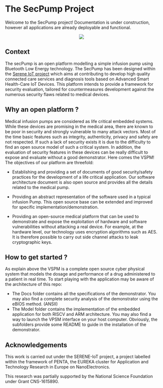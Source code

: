# The SecPump Project 

Welcome to the SecPump project!
Documentation is under construction, however all applications are already deployable and functional. 

<p align="center">
    <img src="https://github.com/r3glisss/SecPump/blob/master/VSPM.PNG">
</p>

## Context

The secPump is an open platform modelling a simple infusion pump using Bluetooth Low Energy technology. The SecPump has been designed within the [Serene IoT project](http://serene.minalogic.net/) which aims at contributing to develop high quality connected care services and diagnosis tools based on Advanced Smart Health-Care IoT Devices.  This platform intends to provide a framework for security evaluation, tailored for countermeasures development against the numerous security flaws related to medical devices. 

## Why an open platform ?

Medical infusion pumps are considered as life critical embedded systems. While these devices are promising in the medical area, there are known to be poor in security and strongly vulnerable to many attack vectors. Most of the time basic features such as integrity, authenticity, privacy and safety are not respected. If such a lack of security exists it is due to the difficulty to find an open source model of such a critical system. In addition, the evaluation of security features in these devices can be really difficult to expose and evaluate without a good demonstrator. Here comes the VSPM! The objectives of our platform are threefold: 

- Establishing and providing a set of documents of good security/safety practices for the development of a life critical application. Our software architecture document is also open source and provides all the details related to the medical pump.

- Providing an abstract representation of the software used in a typical infusion Pump. This open source base can be extended and improved for specific implementation/demonstration. 

- Providing an open-source medical platform that can be used to demonstrate and expose the exploitation of hardware and software vulnerabilities without attacking a real device. For example, at the hardware level, our technology uses encryption algorithms such as AES. It is therefore possible to carry out side channel attacks to leak cryptographic keys.  

## How to get started ?

As explain above the VSPM is a complete open source cyber physical system that models the dosage and performance of a drug administered to a patient in real time. To start playing with the application may be aware of the architecture of this repo:

- The Docs folder contains all the specifications of the demonstrator. You may also find a complete security analysis of the demonstrator using the eBIOS method. (ANSII)
- The Model folder contains the implementation of the embedded application for both RISCV and ARM architecture. You may also find a way to launch the VPSM interface on your host computer. Obviously, the subfolders provide some README to guide in the installation of the demonstrator.

## Acknowledgements

This work is carried out under the SERENE-IoT project, a project labelled within the framework of PENTA, the EUREKA cluster for Application and Technology Research in Europe on NanoElectronics.

This research was partially supported by the National Science Foundation under Grant CNS-1615890.


